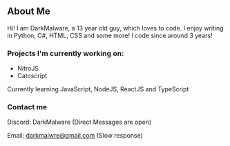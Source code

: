## About Me
Hi! I am DarkMalware, a 13 year old guy, which loves to code. I enjoy writing in Python, C#, HTML, CSS and some more! I code since around 3 years! 

### Projects I'm currently working on:
* NitroJS
* Catoscript

Currently learning JavaScript, NodeJS, ReactJS and TypeScript

### Contact me

Discord: DarkMalware (Direct Messages are open)

Email: darkmalwre@gmail.com (Slow response)
